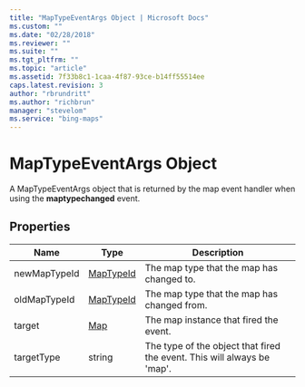 ```yaml
---
title: "MapTypeEventArgs Object | Microsoft Docs"
ms.custom: ""
ms.date: "02/28/2018"
ms.reviewer: ""
ms.suite: ""
ms.tgt_pltfrm: ""
ms.topic: "article"
ms.assetid: 7f33b8c1-1caa-4f87-93ce-b14ff55514ee
caps.latest.revision: 3
author: "rbrundritt"
ms.author: "richbrun"
manager: "stevelom"
ms.service: "bing-maps"
---
```

# MapTypeEventArgs Object
A MapTypeEventArgs object that is returned by the map event handler when using the **maptypechanged** event.

## Properties


| Name         | Type      | Description                                                             |
|--------------|-----------|-------------------------------------------------------------------------|
| newMapTypeId | [MapTypeId](../v8-web-control/maptypeid-enumeration.md) | The map type that the map has changed to.                               |
| oldMapTypeId | [MapTypeId](../v8-web-control/maptypeid-enumeration.md) | The map type that the map has changed from.                             |
| target       | [Map](../v8-web-control/map-class.md)       | The map instance that fired the event.                                  |
| targetType   | string    | The type of the object that fired the event. This will always be 'map'. |
